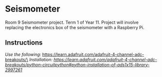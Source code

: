 # Seismometer
 Room 9 Seismometer project. Term 1 of Year 11.
 Project will involve replacing the electronics box of the seismometer with a Raspberry Pi.
## Instructions
 *Use the following:* https://learn.adafruit.com/adafruit-4-channel-adc-breakouts/\
 *Installation: https://learn.adafruit.com/adafruit-4-channel-adc-breakouts/python-circuitpython#python-installation-of-ads1x15-library-2997261*
